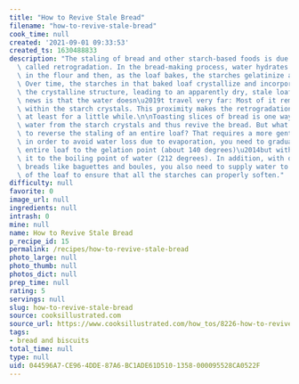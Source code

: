 ```yaml
---
title: "How to Revive Stale Bread"
filename: "how-to-revive-stale-bread"
cook_time: null
created: '2021-09-01 09:33:53'
created_ts: 1630488833
description: "The staling of bread and other starch-based foods is due to a process\
  \ called retrogradation. In the bread-making process, water hydrates the starches\
  \ in the flour and then, as the loaf bakes, the starches gelatinize and soften.\
  \ Over time, the starches in that baked loaf crystallize and incorporate water into\
  \ the crystalline structure, leading to an apparently dry, stale loaf. The good\
  \ news is that the water doesn\u2019t travel very far: Most of it remains trapped\
  \ within the starch crystals. This proximity makes the retrogradation process reversible,\
  \ at least for a little while.\n\nToasting slices of bread is one way to release\
  \ water from the starch crystals and thus revive the bread. But what if you want\
  \ to reverse the staling of an entire loaf? That requires a more gentle touch because\
  \ in order to avoid water loss due to evaporation, you need to gradually heat the\
  \ entire loaf to the gelation point (about 140 degrees)\u2014but without heating\
  \ it to the boiling point of water (212 degrees). In addition, with drier crusty\
  \ breads like baguettes and boules, you also need to supply water to the exterior\
  \ of the loaf to ensure that all the starches can properly soften."
difficulty: null
favorite: 0
image_url: null
ingredients: null
intrash: 0
mine: null
name: How to Revive Stale Bread
p_recipe_id: 15
permalink: /recipes/how-to-revive-stale-bread
photo_large: null
photo_thumb: null
photos_dict: null
prep_time: null
rating: 5
servings: null
slug: how-to-revive-stale-bread
source: cooksillustrated.com
source_url: https://www.cooksillustrated.com/how_tos/8226-how-to-revive-stale-bread
tags:
- bread and biscuits
total_time: null
type: null
uid: 044596A7-CE96-4DDE-87A6-BC1ADE61D510-1358-000095528CA0522F
---
```

<div class="columns large-7 small-12" id="writeup">	</div><!-- #writeup -->
</div><!-- #row-one -->
<div class="row" id="row-two">	<div class="columns large-4 small-12" id="ingredients">	</div>	<div class="columns large-6 small-12" id="directions">	</div>